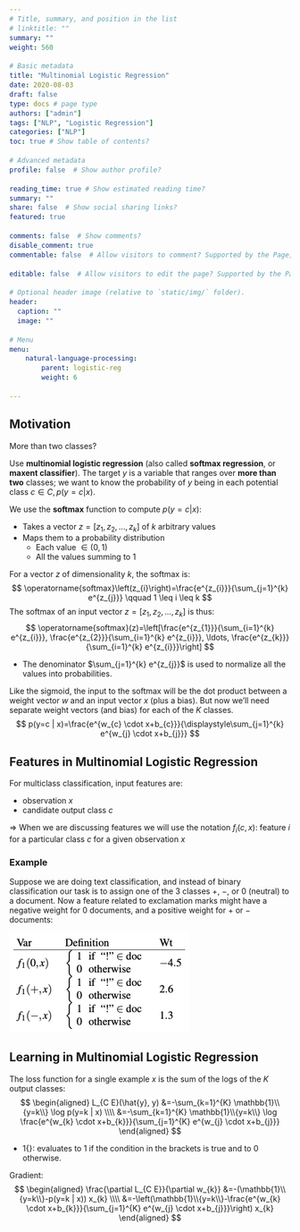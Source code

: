 ```yaml
---
# Title, summary, and position in the list
# linktitle: ""
summary: ""
weight: 560

# Basic metadata
title: "Multinomial Logistic Regression"
date: 2020-08-03
draft: false
type: docs # page type
authors: ["admin"]
tags: ["NLP", "Logistic Regression"]
categories: ["NLP"]
toc: true # Show table of contents?

# Advanced metadata
profile: false  # Show author profile?

reading_time: true # Show estimated reading time?
summary: ""
share: false  # Show social sharing links?
featured: true

comments: false  # Show comments?
disable_comment: true
commentable: false  # Allow visitors to comment? Supported by the Page, Post, and Docs content types.

editable: false  # Allow visitors to edit the page? Supported by the Page, Post, and Docs content types.

# Optional header image (relative to `static/img/` folder).
header:
  caption: ""
  image: ""

# Menu
menu: 
    natural-language-processing:
        parent: logistic-reg
        weight: 6

---
```


## Motivation

More than two classes? 

Use **multinomial logistic regression** (also called **softmax regression**, or **maxent classifier**). The target $y$ is a variable that ranges over **more than two** classes; we want to know the probability of $y$ being in each potential class $c \in C, p(y=c|x)$.

We use the **softmax** function to compute $p(y=c|x)$:

- Takes a vector $z=[z_1, z_2,\dots, z_k]$ of $k$ arbitrary values
- Maps them to a probability distribution
  - Each value $\in (0, 1)$
  - All the values summing to $1$

For a vector $z$ of dimensionality $k$, the softmax is:
$$
\operatorname{softmax}\left(z_{i}\right)=\frac{e^{z_{i}}}{\sum_{j=1}^{k} e^{z_{j}}} \qquad 1 \leq i \leq k
$$
The softmax of an input vector $z=[z_1, z_2,\dots, z_k]$ is thus:
$$
\operatorname{softmax}(z)=\left[\frac{e^{z_{1}}}{\sum_{i=1}^{k} e^{z_{i}}}, \frac{e^{z_{2}}}{\sum_{i=1}^{k} e^{z_{i}}}, \ldots, \frac{e^{z_{k}}}{\sum_{i=1}^{k} e^{z_{i}}}\right]
$$

- The denominator $\sum_{j=1}^{k} e^{z_{j}}$ is used to normalize all the values into probabilities.

Like the sigmoid, the input to the softmax will be the dot product between a weight vector $w$ and an input vector $x$ (plus a bias). But now we’ll need separate weight vectors (and bias) for each of the $K$ classes.
$$
p(y=c | x)=\frac{e^{w_{c} \cdot x+b_{c}}}{\displaystyle\sum_{j=1}^{k} e^{w_{j} \cdot x+b_{j}}}
$$

## Features in Multinomial Logistic Regression

For multiclass classification, input features are:

- observation $x$
- candidate output class $c$

$\Rightarrow$ When we are discussing features we will use the notation $f_i(c, x)$: feature $i$ for a particular class $c$ for a given observation $x$

### **Example**

Suppose we are doing text classification, and instead of binary classification our task is to assign one of the 3 classes +, −, or 0 (neutral) to a document. Now a feature related to exclamation marks might have a negative weight for 0 documents, and a positive weight for + or − documents:

![截屏2020-05-29 15.59.37](https://raw.githubusercontent.com/EckoTan0804/upic-repo/master/uPic/截屏2020-05-29%2015.59.37-20200803151242332.png)

## Learning in Multinomial Logistic Regression

The loss function for a single example $x$ is the sum of the logs of the $K$ output classes:
$$
\begin{aligned}
L_{C E}(\hat{y}, y) &=-\sum_{k=1}^{K} \mathbb{1}\\{y=k\\} \log p(y=k | x) \\\\
&=-\sum_{k=1}^{K} \mathbb{1}\\{y=k\\} \log \frac{e^{w_{k} \cdot x+b_{k}}}{\sum_{j=1}^{K} e^{w_{j} \cdot x+b_{j}}}
\end{aligned}
$$

- $1\{\}$: evaluates to $1$ if the condition in the brackets is true and to $0$ otherwise.

Gradient:
$$
\begin{aligned}
\frac{\partial L_{C E}}{\partial w_{k}} &=-(\mathbb{1}\\{y=k\\}-p(y=k | x)) x_{k} \\\\
&=-\left(\mathbb{1}\\{y=k\\}-\frac{e^{w_{k} \cdot x+b_{k}}}{\sum_{j=1}^{K} e^{w_{j} \cdot x+b_{j}}}\right) x_{k}
\end{aligned}
$$


